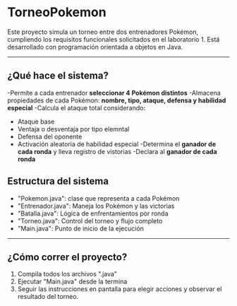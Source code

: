 # TorneoPokemon

Este proyecto simula un torneo entre dos entrenadores Pokémon, cumpliendo los requisitos funcionales solicitados en el laboratorio 1.
Está desarrollado con programación orientada a objetos en Java.

--- 

## ¿Qué hace el sistema?
-Permite a cada entrenador **seleccionar 4 Pokémon distintos**
-Almacena propiedades de cada Pokémon: **nombre, tipo, ataque, defensa y habilidad especial**
-Calcula el ataque total considerando:
  - Ataque base
  - Ventaja o desventaja por tipo elemntal
  - Defensa del oponente
  - Activación aleatoria de habilidad especial
-Determina el **ganador de cada ronda** y lleva registro de vistorias
-Declara al **ganador de cada ronda**

## Estructura del sistema

- "Pokemon.java": clase que representa a cada Pokémon
- "Entrenador.java": Maneja los Pokémon y las victorias
- "Batalla.java": Lógica de enfrentamientos por ronda
- "Torneo.java": Control del torneo y flujo completo
- "Main.java": Punto de inicio de la ejecución

---

## ¿Cómo correr el proyecto?
1. Compila todos los archivos ".java"
2. Ejecutar "Main.java" desde la termina
3. Seguir las instrucciones en pantalla para elegir acciones y observar el resultado del torneo.


